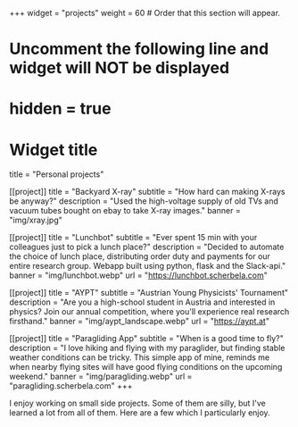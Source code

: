 +++
widget = "projects"
weight = 60  # Order that this section will appear.

# Uncomment the following line and widget will NOT be displayed
# hidden = true

# Widget title
title = "Personal projects"

[[project]]
title = "Backyard X-ray"
subtitle = "How hard can making X-rays be anyway?"
description = "Used the high-voltage supply of old TVs and vacuum tubes bought on ebay to take X-ray images."
banner = "img/xray.jpg"

[[project]]
title = "Lunchbot"
subtitle = "Ever spent 15 min with your colleagues just to pick a lunch place?"
description = "Decided to automate the choice of lunch place, distributing order duty and payments for our entire research group. Webapp built using python, flask and the Slack-api."
banner = "img/lunchbot.webp"
url = "https://lunchbot.scherbela.com"

[[project]]
title = "AYPT"
subtitle = "Austrian Young Physicists' Tournament"
description = "Are you a high-school student in Austria and interested in physics? Join our annual competition, where you'll experience real research firsthand."
banner = "img/aypt_landscape.webp"
url = "https://aypt.at"

[[project]]
title = "Paragliding App"
subtitle = "When is a good time to fly?"
description = "I love hiking and flying with my paraglider, but finding stable weather conditions can be tricky. This simple app of mine, reminds me when nearby flying sites will have good flying conditions on the upcoming weekend."
banner = "img/paragliding.webp"
url = "paragliding.scherbela.com"
+++

I enjoy working on small side projects. Some of them are silly, but I've learned a lot from all of them. Here are a few which I particularly enjoy.
